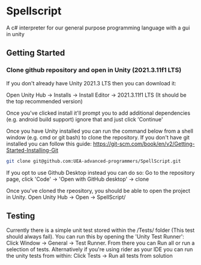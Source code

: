 # Spellscript

A c# interpreter for our general purpose programming language with a gui in unity

## Getting Started

### Clone github repository and open in Unity **(2021.3.11f1 LTS)**
If you don't already have Unity 2021.3 LTS then you can download it: 

Open Unity Hub -> Installs -> Install Editor -> 2021.3.11f1 LTS  (It should be the top recommended version)

Once you've clicked install it'll prompt you to add additional dependencies (e.g. android build support) ignore that and just click 'Continue'

Once you have Unity installed  you can run the command below from a shell window (e.g. cmd or git bash) to clone the repository.
If you don't have git installed you can follow this guide: https://git-scm.com/book/en/v2/Getting-Started-Installing-Git

```sh
git clone git@github.com:UEA-advanced-programmers/SpellScript.git
```

If you opt to use Github Desktop instead you can do so:
Go to the repository page, click 'Code' -> 'Open with GitHub desktop' -> clone

Once you've cloned the rpeository, you should be able to open the project in Unity.
Open Unity Hub -> Open -> SpellScript/

## Testing

Currently there is a simple unit test stored within the /Tests/ folder (This test should always fail). You can run this by opening the 'Unity Test Runner':
Click Window -> General -> Test Runner. From there you can Run all or run a selection of tests. 
Alternatively if you're using rider as your IDE you can run the unity tests from within:
Click Tests -> Run all tests from solution
